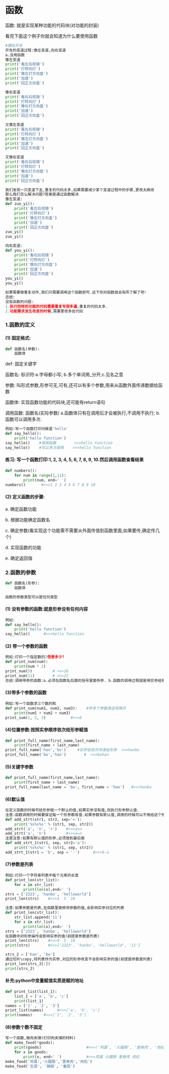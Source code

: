 # 函数

函数:  就是实现某种功能的代码块(对功能的封装)

看完下面这个例子你就会知道为什么要使用函数

```python
#模拟开车
开车的变道过程:像左变道,向右变道
a.没用函数
像左变道
print('看左后视镜')
print('打转向灯')
print('像左打方向盘')
print('加速')
print('回正方向盘')

像右变道
print('看右后视镜')
print('打转向灯')
print('像右打方向盘')
print('加速')
print('回正方向盘')

又像左变道
print('看左后视镜')
print('打转向灯')
print('像左打方向盘')
print('加速')
print('回正方向盘')

又像右变道
print('看右后视镜')
print('打转向灯')
print('像右打方向盘')
print('加速')
print('回正方向盘')

我们发现一只变道下去,重复的代码太多,如果需要减少某个变道过程中的步骤,更改太麻烦
那么我们怎么解决问题?答案是通过函数解决
像左变道:
def zuo_yi():
	print('看左后视镜')
	print('打转向灯')
	print('像左打方向盘')
	print('加速')
	print('回正方向盘')
zuo_yi()
zuo_yi()

向右变道:
def you_yi():
	print('看右后视镜')
	print('打转向灯')
	print('像右打方向盘')
	print('加速')
	print('回正方向盘')
you_yi()
you_yi()

如果需要做重复动作,我们只需要调用这个函数即可.这下你对函数就会有所了解了吧!
总结:
没有函数的问题:
1.执行同样的功能的代码需要重复写很多遍,重复的代码太多.
2.功能需求发生改变的时候,需要更改多处代码
```

### 1.函数的定义

#### (1) 固定格式:

```python
def 函数名(参数):
	函数体
```
def: 固定关键字

函数名: 标识符:a.字母都小写; b.多个单词用_分开;c.见名之意

参数: 叫形式参数,形参可无,可有,还可以有多个参数,用来从函数外面传递数据给函数

函数体: 实现函数功能的代码块,还可能有return语句

调用函数: 函数名(实际参数) a.函数体只有在调用后才会被执行,不调用不执行; b.函数可以调用多次.

```python
例如:写一个函数打印问候语'hello'
def say_hello():
	print('hello function')
say_hello()    #调用函数        >>>hello function
say_hello()    #可以多次调用    >>>hello function
```
#### 练习: 写一个函数打印:1, 2, 3, 4, 5, 6, 7, 8, 9, 10.然后调用函数查看结果

```python
def numbers():
	for num in range(1,11):
		print(num, end=' ')
numbers()       #>>>1 2 3 4 5 6 7 8 9 10
```
#### (2) 定义函数的步骤:

a. 确定函数功能

b. 根据功能确定函数名

c. 确定参数(看实现这个功能需不需要从外面传值到函数里面,如果要传,确定传几个)

d. 实现函数的功能

e. 确定返回值

### 2.函数的参数

```python
def 函数名(形参):
	函数体

函数的参数类型可以是任何类型
```
#### (1) 没有参数的函数:就是形参没有任何内容

```python
例如:
def say_hello():
	print('hello function')
say_hello()      #>>>hello function
```
#### (2) 带一个参数的函数

```python
例如:打印一个指定数的2倍是多少?
def print_num(num):
	print(num * 2)
print_num(5)         # >>>10
print_num(11)        # >>>22
总结:调用带参的函数:a.必须在函数名后面的括号里面传参. b.函数的调用过程就是用实参给形参赋值 
```
#### (3)带多个参数的函数

```python
例如:写一个函数求三个数的和
def print_sum(num1, num2, num3):    #传多个参数用逗号隔开
	print(num1 + num2 + num3)
print_sum(1, 2, 3)           #>>>6
```
#### (4)位置参数:按照实参顺序依次给形参赋值

```python
def print_full_name(first_name,last_name):
	print(first_name + last_name)
print_full_name('han','bo')     #实参会依次传递给形参  >>>hanbo
print_full_name('bo','han')        #  >>>bohan
```
#### (5)关键字参数

```python
def print_full_name(first_name,last_name):
	print(first_name + last_name)
print_full_name(last_name = 'bo', first_name = 'han')   #>>>hanbo
```
#### (6)默认值

```python
在定义函数的时候可给形参赋一个默认的值,如果实参没有值,则执行形参默认值.
注意:函数调用的时候要保证每一个形参都有值.如果参数有默认值,调用的时候可以不用给这个参数赋值
def add_strt(str1, str2, sep='='):
	print('%s%s%s' % (str1, sep, str2))
add_strt('a', 'n', '+')    #>>>a+n
add_strt('a', 'n')         #>>>a=n
注意注意:如果有默认值的形参,必须放到最后面
def add_strt_1(str1, sep, str2='a'):
	print('%s%s%s' % (str1, sep, str2))
add_strt_1(str1 = 'b', sep = '-')      #>>>b-a
```
#### (7)参数是列表

```python
例如:打印一个字符串列表中每个元素的长度
def print_len(str_list):
	for x in str_list:
		print(len(x),end=' ')
strs = ['2323', 'hanbo', 'helloworld']
print_len(strs)    #>>>4  5  10

注意:如果参数是列表,在函数里面修改参数的值,会影响实参对应的列表
def print_len(str_list):
	str_list.append('11')
	for x in str_list:
		print(len(x),end=' ')
strs = ['2323', 'hanbo', 'helloworld']
在函数中对形参操作会影响实参的值(前提是参数是列表)
print_len(strs)    #>>>4  5  10
print(strs)        #>>>['2323', 'hanbo', 'helloworld', '11']

strs_2 = ['han', 'bo']
通过切片\copy,将列表作为实参,对应的形参改变不会影响实参的值(前提是参数是列表)
print_len(strs_2[:])
print(strs_2)
```
#### 补充:python中变量赋值实质是赋的地址

```python
def print_list(list_1):
	list_1 = ['a', 'b', 'c']
	print(list_1)
names = ['1' , '2', '3']
print_list(names)      #>>>['a', 'b', 'c']
print(names)     #>>>['1', '2', '3']
```
#### (8)参数个数不固定

```python
写一个函数,做肉夹馍(打印肉夹馍的材料)
def make_food(*goods):
	print(goods)                    #>>>('鸡蛋', '火腿肠', '里脊肉', '肉松')        
	for x in goods:
		print(x, end=' ')           #>>>鸡蛋 火腿肠 里脊肉 肉松
make_food('鸡蛋','火腿肠','里脊肉','肉松')
make_food('生菜', '辣椒', '番茄')
```


